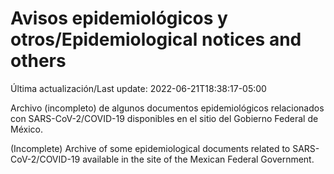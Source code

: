 # Avisos epidemiológicos y otros/Epidemiological notices and others

Última actualización/Last update: 2022-06-21T18:38:17-05:00

Archivo (incompleto) de algunos documentos epidemiológicos relacionados con SARS-CoV-2/COVID-19 disponibles en el sitio del Gobierno Federal de México.

(Incomplete) Archive of some epidemiological documents related to SARS-CoV-2/COVID-19 available in the site of the Mexican Federal Government.
